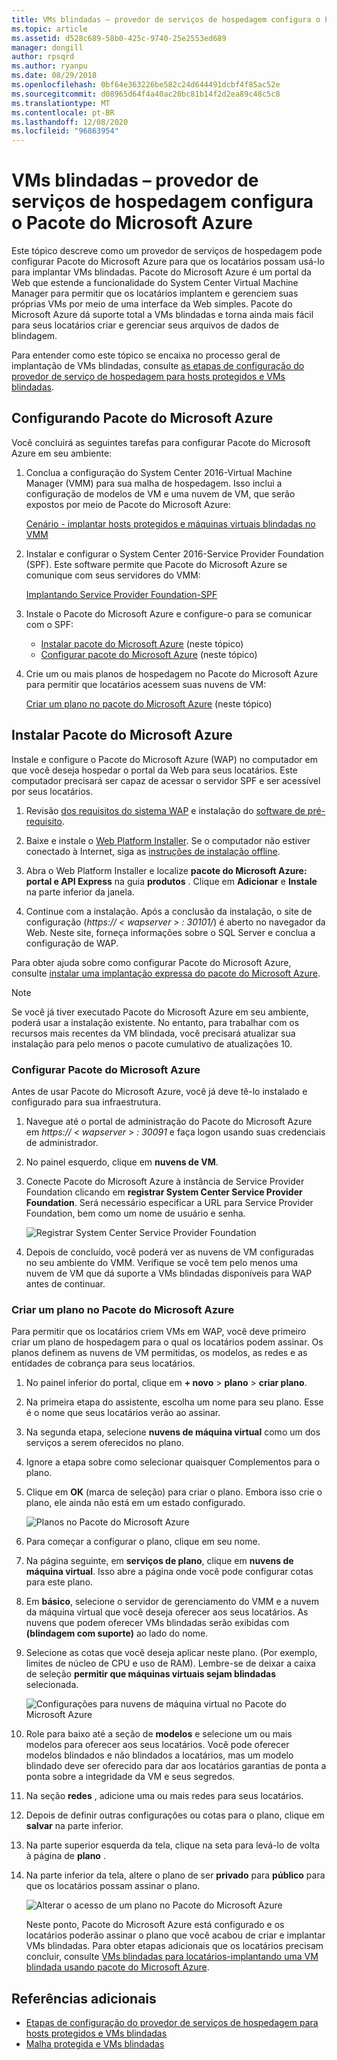 ```yaml
---
title: VMs blindadas – provedor de serviços de hospedagem configura o Pacote do Microsoft Azure
ms.topic: article
ms.assetid: d528c689-58b0-425c-9740-25e2553ed689
manager: dongill
author: rpsqrd
ms.author: ryanpu
ms.date: 08/29/2018
ms.openlocfilehash: 0bf64e363226be582c24d644491dcbf4f85ac52e
ms.sourcegitcommit: d08965d64f4a40ac20bc81b14f2d2ea89c48c5c8
ms.translationtype: MT
ms.contentlocale: pt-BR
ms.lasthandoff: 12/08/2020
ms.locfileid: "96863954"
---
```

# <a name="shielded-vms---hosting-service-provider-sets-up-windows-azure-pack"></a>VMs blindadas – provedor de serviços de hospedagem configura o Pacote do Microsoft Azure

Este tópico descreve como um provedor de serviços de hospedagem pode configurar Pacote do Microsoft Azure para que os locatários possam usá-lo para implantar VMs blindadas. Pacote do Microsoft Azure é um portal da Web que estende a funcionalidade do System Center Virtual Machine Manager para permitir que os locatários implantem e gerenciem suas próprias VMs por meio de uma interface da Web simples. Pacote do Microsoft Azure dá suporte total a VMs blindadas e torna ainda mais fácil para seus locatários criar e gerenciar seus arquivos de dados de blindagem.

Para entender como este tópico se encaixa no processo geral de implantação de VMs blindadas, consulte [as etapas de configuração do provedor de serviço de hospedagem para hosts protegidos e VMs blindadas](guarded-fabric-configuration-scenarios-for-shielded-vms-overview.md).

## <a name="setting-up-windows-azure-pack"></a>Configurando Pacote do Microsoft Azure

Você concluirá as seguintes tarefas para configurar Pacote do Microsoft Azure em seu ambiente:

1. Conclua a configuração do System Center 2016-Virtual Machine Manager (VMM) para sua malha de hospedagem. Isso inclui a configuração de modelos de VM e uma nuvem de VM, que serão expostos por meio de Pacote do Microsoft Azure:

    [Cenário - implantar hosts protegidos e máquinas virtuais blindadas no VMM](/system-center/vmm/deploy-guarded-host-fabric)

2. Instalar e configurar o System Center 2016-Service Provider Foundation (SPF). Este software permite que Pacote do Microsoft Azure se comunique com seus servidores do VMM:

    [Implantando Service Provider Foundation-SPF](https://technet.microsoft.com/system-center-docs/spf/deploy/deploy-spf)

3. Instale o Pacote do Microsoft Azure e configure-o para se comunicar com o SPF:

    - [Instalar pacote do Microsoft Azure](#install-windows-azure-pack) (neste tópico)
    - [Configurar pacote do Microsoft Azure](#configure-windows-azure-pack) (neste tópico)

4. Crie um ou mais planos de hospedagem no Pacote do Microsoft Azure para permitir que locatários acessem suas nuvens de VM:

    [Criar um plano no pacote do Microsoft Azure](#create-a-plan-in-windows-azure-pack) (neste tópico)

## <a name="install-windows-azure-pack"></a>Instalar Pacote do Microsoft Azure

Instale e configure o Pacote do Microsoft Azure (WAP) no computador em que você deseja hospedar o portal da Web para seus locatários. Este computador precisará ser capaz de acessar o servidor SPF e ser acessível por seus locatários.

1.  Revisão [dos requisitos do sistema WAP](/previous-versions/azure/windows-server-azure-pack/dn296442(v=technet.10)) e instalação do [software de pré-requisito](/previous-versions/azure/windows-server-azure-pack/dn469335(v=technet.10)).

2.  Baixe e instale o [Web Platform Installer](https://www.microsoft.com/web/downloads/platform.aspx). Se o computador não estiver conectado à Internet, siga as [instruções de instalação offline](https://www.iis.net/learn/install/web-platform-installer/web-platform-installer-v4-command-line-webpicmdexe-rtw-release).

3.  Abra o Web Platform Installer e localize **pacote do Microsoft Azure: portal e API Express** na guia **produtos** . Clique em **Adicionar** e **Instale** na parte inferior da janela.

4.  Continue com a instalação. Após a conclusão da instalação, o site de configuração (*https:// &lt; wapserver &gt; : 30101/*) é aberto no navegador da Web. Neste site, forneça informações sobre o SQL Server e conclua a configuração de WAP.

Para obter ajuda sobre como configurar Pacote do Microsoft Azure, consulte [instalar uma implantação expressa do pacote do Microsoft Azure](/previous-versions/azure/windows-server-azure-pack/dn296439(v=technet.10)).

> [!NOTE]
> Se você já tiver executado Pacote do Microsoft Azure em seu ambiente, poderá usar a instalação existente. No entanto, para trabalhar com os recursos mais recentes da VM blindada, você precisará atualizar sua instalação para pelo menos o pacote cumulativo de atualizações 10.

### <a name="configure-windows-azure-pack"></a>Configurar Pacote do Microsoft Azure

Antes de usar Pacote do Microsoft Azure, você já deve tê-lo instalado e configurado para sua infraestrutura.

1.  Navegue até o portal de administração do Pacote do Microsoft Azure em *https:// &lt; wapserver &gt; : 30091* e faça logon usando suas credenciais de administrador.

2.  No painel esquerdo, clique em **nuvens de VM**.

3.  Conecte Pacote do Microsoft Azure à instância de Service Provider Foundation clicando em **registrar System Center Service Provider Foundation**. Será necessário especificar a URL para Service Provider Foundation, bem como um nome de usuário e senha.

    ![Registrar System Center Service Provider Foundation](../media/Guarded-Fabric-Shielded-VM/guarded-host-azure-pack-01-register-spf.png)

4.  Depois de concluído, você poderá ver as nuvens de VM configuradas no seu ambiente do VMM. Verifique se você tem pelo menos uma nuvem de VM que dá suporte a VMs blindadas disponíveis para WAP antes de continuar.

### <a name="create-a-plan-in-windows-azure-pack"></a>Criar um plano no Pacote do Microsoft Azure

Para permitir que os locatários criem VMs em WAP, você deve primeiro criar um plano de hospedagem para o qual os locatários podem assinar. Os planos definem as nuvens de VM permitidas, os modelos, as redes e as entidades de cobrança para seus locatários.

1. No painel inferior do portal, clique em **+ novo** &gt; **plano** &gt; **criar plano**.

2. Na primeira etapa do assistente, escolha um nome para seu plano. Esse é o nome que seus locatários verão ao assinar.

3. Na segunda etapa, selecione **nuvens de máquina virtual** como um dos serviços a serem oferecidos no plano.

4. Ignore a etapa sobre como selecionar quaisquer Complementos para o plano.

5. Clique em **OK** (marca de seleção) para criar o plano. Embora isso crie o plano, ele ainda não está em um estado configurado.

   ![Planos no Pacote do Microsoft Azure](../media/Guarded-Fabric-Shielded-VM/guarded-host-azure-pack-02-create-plan.png)

6. Para começar a configurar o plano, clique em seu nome.

7. Na página seguinte, em **serviços de plano**, clique em **nuvens de máquina virtual**. Isso abre a página onde você pode configurar cotas para este plano.

8. Em **básico**, selecione o servidor de gerenciamento do VMM e a nuvem da máquina virtual que você deseja oferecer aos seus locatários. As nuvens que podem oferecer VMs blindadas serão exibidas com **(blindagem com suporte)** ao lado do nome.

9. Selecione as cotas que você deseja aplicar neste plano. (Por exemplo, limites de núcleo de CPU e uso de RAM). Lembre-se de deixar a caixa de seleção **permitir que máquinas virtuais sejam blindadas** selecionada.

   ![Configurações para nuvens de máquina virtual no Pacote do Microsoft Azure](../media/Guarded-Fabric-Shielded-VM/guarded-host-azure-pack-03-virtual-machine-clouds.png)

10. Role para baixo até a seção de **modelos** e selecione um ou mais modelos para oferecer aos seus locatários. Você pode oferecer modelos blindados e não blindados a locatários, mas um modelo blindado deve ser oferecido para dar aos locatários garantias de ponta a ponta sobre a integridade da VM e seus segredos.

11. Na seção **redes** , adicione uma ou mais redes para seus locatários.

12. Depois de definir outras configurações ou cotas para o plano, clique em **salvar** na parte inferior.

13. Na parte superior esquerda da tela, clique na seta para levá-lo de volta à página de **plano** .

14. Na parte inferior da tela, altere o plano de ser **privado** para **público** para que os locatários possam assinar o plano.

    ![Alterar o acesso de um plano no Pacote do Microsoft Azure](../media/Guarded-Fabric-Shielded-VM/guarded-host-azure-pack-04-change-access.png)

    Neste ponto, Pacote do Microsoft Azure está configurado e os locatários poderão assinar o plano que você acabou de criar e implantar VMs blindadas. Para obter etapas adicionais que os locatários precisam concluir, consulte [VMs blindadas para locatários-implantando uma VM blindada usando pacote do Microsoft Azure](guarded-fabric-shielded-vm-windows-azure-pack.md).

## <a name="additional-references"></a>Referências adicionais

- [Etapas de configuração do provedor de serviços de hospedagem para hosts protegidos e VMs blindadas](guarded-fabric-configuration-scenarios-for-shielded-vms-overview.md)
- [Malha protegida e VMs blindadas](guarded-fabric-and-shielded-vms-top-node.md)
